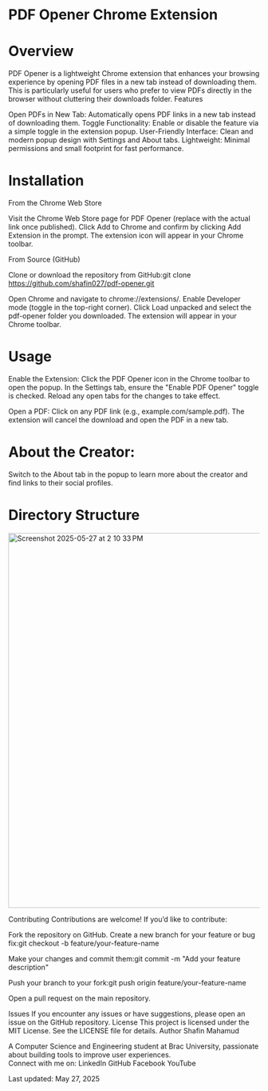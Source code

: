 # PDF Opener Chrome Extension

# Overview
PDF Opener is a lightweight Chrome extension that enhances your browsing experience by opening PDF files in a new tab instead of downloading them. This is particularly useful for users who prefer to view PDFs directly in the browser without cluttering their downloads folder.
Features

Open PDFs in New Tab: Automatically opens PDF links in a new tab instead of downloading them.
Toggle Functionality: Enable or disable the feature via a simple toggle in the extension popup.
User-Friendly Interface: Clean and modern popup design with Settings and About tabs.
Lightweight: Minimal permissions and small footprint for fast performance.

# Installation
From the Chrome Web Store

Visit the Chrome Web Store page for PDF Opener (replace with the actual link once published).
Click Add to Chrome and confirm by clicking Add Extension in the prompt.
The extension icon will appear in your Chrome toolbar.

From Source (GitHub)

Clone or download the repository from GitHub:git clone https://github.com/shafin027/pdf-opener.git


Open Chrome and navigate to chrome://extensions/.
Enable Developer mode (toggle in the top-right corner).
Click Load unpacked and select the pdf-opener folder you downloaded.
The extension will appear in your Chrome toolbar.

# Usage

Enable the Extension:
Click the PDF Opener icon in the Chrome toolbar to open the popup.
In the Settings tab, ensure the "Enable PDF Opener" toggle is checked.
Reload any open tabs for the changes to take effect.


Open a PDF:
Click on any PDF link (e.g., example.com/sample.pdf).
The extension will cancel the download and open the PDF in a new tab.


# About the Creator:
Switch to the About tab in the popup to learn more about the creator and find links to their social profiles.


# Directory Structure
<img width="750" alt="Screenshot 2025-05-27 at 2 10 33 PM" src="https://github.com/user-attachments/assets/6eb315c3-a8a8-4121-877f-f8949667f9f7" />


Contributing
Contributions are welcome! If you’d like to contribute:

Fork the repository on GitHub.
Create a new branch for your feature or bug fix:git checkout -b feature/your-feature-name


Make your changes and commit them:git commit -m "Add your feature description"


Push your branch to your fork:git push origin feature/your-feature-name


Open a pull request on the main repository.

Issues
If you encounter any issues or have suggestions, please open an issue on the GitHub repository.
License
This project is licensed under the MIT License. See the LICENSE file for details.
Author
Shafin Mahamud  

A Computer Science and Engineering student at Brac University, passionate about building tools to improve user experiences.  
Connect with me on:
LinkedIn
GitHub
Facebook
YouTube




Last updated: May 27, 2025

